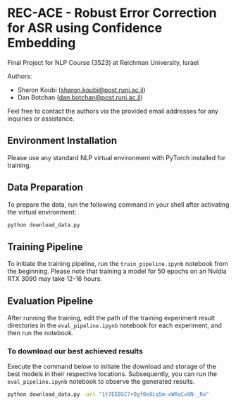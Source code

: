 # REC-ACE - Robust Error Correction for ASR using Confidence Embedding
Final Project for NLP Course (3523) at Reichman University, Israel

Authors:
- Sharon Koubi (sharon.koubi@post.runi.ac.il)
- Dan Botchan (dan.botchan@post.runi.ac.il)

Feel free to contact the authors via the provided email addresses for any inquiries or assistance.

## Environment Installation
Please use any standard NLP virtual environment with PyTorch installed for training.

## Data Preparation
To prepare the data, run the following command in your shell after activating the virtual environment:
``` bash
python download_data.py
```

## Training Pipeline
To initiate the training pipeline, run the `train_pipeline.ipynb` notebook from the beginning. Please note that training a model for 50 epochs on an Nvidia RTX 3090 may take 12-16 hours.

## Evaluation Pipeline
After running the training, edit the path of the training experiment result directories in the `eval_pipeline.ipynb` notebook for each experiment, and then run the notebook.

### To download our best achieved results
Execute the command below to initiate the download and storage of the best models in their respective locations. Subsequently, you can run the `eval_pipeline.ipynb` notebook to observe the generated results.
``` bash
python download_data.py -url "1t7EEBSC7rOgf0e8Lq5m-xWRaCv0N-_Ro"
```